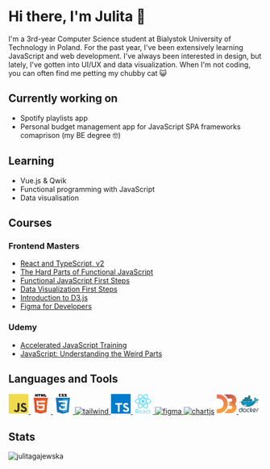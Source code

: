 <h1>Hi there, I'm Julita 👋 </h1>
<!-- Introduction -->
I'm a 3rd-year Computer Science student at Bialystok University of Technology in Poland. For the past year, I've been extensively learning JavaScript and web development. I've always been interested in design, but lately, I've gotten into UI/UX and data visualization. When I'm not coding, you can often find me petting my chubby cat 😺 </br>

<!-- Currently working on -->
<h2 align="left">Currently working on</h2>
<ul>
  <li> Spotify playlists app </li>
  <li> Personal budget management app for JavaScript SPA frameworks comaprison (my BE degree 🤓) </li>
</ul>

<!-- Currently learning -->
<h2 align="left">Learning</h2>
<ul>
  <li> Vue.js & Qwik </li>
  <li> Functional programming with JavaScript </li>
  <li> Data visualisation </li>
</ul>

<!-- Courses -->
<h2 align="left">Courses</h2>
<h3 align="left">Frontend Masters</h3>
<ul>
  <li> <a href="https://frontendmasters.com/courses/react-typescript-v2/"> React and TypeScript, v2 <a/> </li>
  <li> <a href="https://frontendmasters.com/courses/functional-js-fundamentals/"> The Hard Parts of Functional JavaScript <a/> </li>
  <li> <a href="https://frontendmasters.com/courses/functional-first-steps/"> Functional JavaScript First Steps <a/> </li>
  <li> <a href="https://frontendmasters.com/courses/data-visualization/"> Data Visualization First Steps <a/> </li>
  <li> <a href="https://frontendmasters.com/courses/d3/"> Introduction to D3.js <a/> </li>
  <li> <a href="https://frontendmasters.com/courses/figma/"> Figma for Developers <a/> </li>
</ul>

<h3 align="left">Udemy</h3>
<ul>
  <li> <a href="https://www.udemy.com/course/javascript-bootcamp-2016/"> Accelerated JavaScript Training <a/> </li>
  <li> <a href="https://www.udemy.com/course/understand-javascript/"> JavaScript: Understanding the Weird Parts <a/> </li>
</ul>

<!-- Technologies -->
<h2 align="left">Languages and Tools</h2>
<p align="left">
  <a href="https://developer.mozilla.org/en-US/docs/Web/JavaScript" target="_blank" rel="noreferrer"> <img src="https://raw.githubusercontent.com/devicons/devicon/master/icons/javascript/javascript-original.svg" alt="javascript" width="40" height="40"/> </a>
    <a href="https://www.w3.org/html/" target="_blank" rel="noreferrer"> <img src="https://raw.githubusercontent.com/devicons/devicon/master/icons/html5/html5-original-wordmark.svg" alt="html5" width="40" height="40"/> </a>
  <a href="https://www.w3schools.com/css/" target="_blank" rel="noreferrer"> <img src="https://raw.githubusercontent.com/devicons/devicon/master/icons/css3/css3-original-wordmark.svg" alt="css3" width="40" height="40"/> </a>
  <a href="https://tailwindcss.com/" target="_blank" rel="noreferrer"> <img src="https://www.vectorlogo.zone/logos/tailwindcss/tailwindcss-icon.svg" alt="tailwind" width="40" height="40"/> </a>
  <a href="https://www.typescriptlang.org/" target="_blank" rel="noreferrer"> <img src="https://raw.githubusercontent.com/devicons/devicon/master/icons/typescript/typescript-original.svg" alt="typescript" width="40" height="40"/> </a>
  <a href="https://reactjs.org/" target="_blank" rel="noreferrer"> <img src="https://raw.githubusercontent.com/devicons/devicon/master/icons/react/react-original-wordmark.svg" alt="react" width="40" height="40"/> </a>
  <a href="https://www.figma.com/" target="_blank" rel="noreferrer"> <img src="https://www.vectorlogo.zone/logos/figma/figma-icon.svg" alt="figma" width="40" height="40"/> </a>
  <a href="https://www.chartjs.org" target="_blank" rel="noreferrer"> <img src="https://www.chartjs.org/media/logo-title.svg" alt="chartjs" width="40" height="40"/></a>
  <a href="https://d3js.org/" target="_blank" rel="noreferrer"> <img src="https://raw.githubusercontent.com/devicons/devicon/master/icons/d3js/d3js-original.svg" alt="d3js" width="40" height="40"/> </a>
  <a href="https://www.docker.com/" target="_blank" rel="noreferrer"> <img src="https://raw.githubusercontent.com/devicons/devicon/master/icons/docker/docker-original-wordmark.svg" alt="docker" width="40" height="40"/> </a>
</p>

 
<!-- Stats -->
<h2 align="left">Stats</h2>
<p><img align="left" src="https://github-readme-stats.vercel.app/api/top-langs?username=julitagajewska&show_icons=true&theme=discord_old_blurple&locale=en&layout=compact" alt="julitagajewska" /></p>
